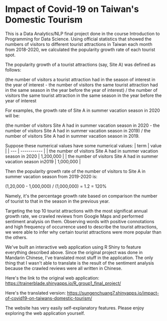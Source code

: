 # Impact of Covid-19 on Taiwan's Domestic Tourism

This is a Data Analytics/NLP final project done in the course Introduction to Programming for Data Science. Using official statistics that showed the numbers of visitors to different tourist attractions in Taiwan each month from 2018-2020, we calculated the popularity growth rate of each tourist spot. 

The popularity growth of a tourist attractions (say, Site A) was defined as follows:

(the number of visitors a tourist attraction had in the season of interest in the year of interest - the number of visitors the same tourist attraction had in the same season in the year before the year of interest) / the number of visitors the same tourist attraction in the same season in the year before the year of interest

For examples, the growth rate of Site A in summer vacation season in 2020 will be:

(the number of visitors Site A had in summer vacation season in 2020 - the number of visitors Site A had in summer vacation season in 2019) / the number of visitors Site A had in summer vacation season in 2019.

Suppose these numerical values have some numerical values: 
| term | value |
| --- | ----------- |
| the number of visitors Site A had in summer vacation season in 2020 | 1,200,000 |
| the number of visitors Site A had in summer vacation season in2019 | 1,000,000 |

Then the popularity growth rate of the number of visitors to Site A in summer vacation season from 2019-2020 is: 

(1,20,000 - 1,000,000) / (1,000,000) = 1.2 = 120%

Namely, it's the percentage growth rate based on comparison the number of tourist to that in the season in the previous year. 

Targeting the top 10 tourist attractions with the most significat annual growth rate, we crawled reviews from Google Maps and performed sentiment analysis on them. Observing words with positive connotations and high frequency of occurrence used to describe the tourist attractions, we were able to infer why certain tourist attractions were more popular than the others. 

We've built an interactive web application using R Shiny to feature everything described above. Since the original project was done in Mandarin Chinese, I've translated most stuff in the application. The only thing that I wasn't able to translate is the result of the sentiment analysis because the crawled reviews were all written in Chinese. 

Here's the link to the original web application: https://trainerblade.shinyapps.io/R_group1_final_project/ 

Here's the translated version: https://sungenchuang7.shinyapps.io/impact-of-covid19-on-taiwans-domestic-tourism/

The website has very easily self-explanatory features. Please enjoy exploring the web application yourself. 
